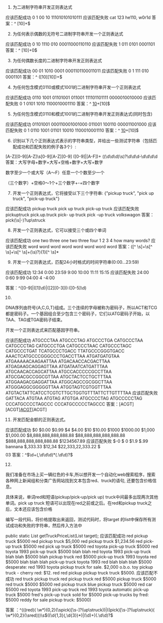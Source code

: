 1. 为二进制字符串开发正则表达式

应该匹配成功
0
1
00
10
111010101010111
应该匹配失败
cat
123
he110, w0r1d
答案：^ [10]+$

2. 为任何表示偶数的无符号二进制字符串开发一个正则表达式

应该匹配成功
0
10
1110
010
00011000110110
应该匹配失败
1
011
0101
0001101
答案：^ [10]+0$

3. 为任何偶数长度的二进制字符串开发正则表达式

应该匹配成功
00
01
1010
0001
0001101100011011
应该匹配失败
0
1
111
010
0001101
答案：^ ([10][10])+$

4. 为任何包含模式0110或模式1001的二进制字符串开发一个正则表达式

应该匹配成功
0110
1001
01101001
011001
111101101111
0000010010000
应该匹配失败
0
1
0101
1010
1100010001110
答案：^ [10]((0110)|(1001))+[10]$

5. 为任何包含模式0110和模式1001的二进制字符串开发正则表达式(同时包含)

应该匹配成功
01101001
000110001001000
011001
100110
000011001000
应该匹配失败
0
1
0110
1001
01101
10010
1100010001110
答案：^ [10]((0110|1001)(1001|0110))+[10]$

6. 识别以下几个正则表达式表示的字符串类型，并给出一些测试字符串（包括匹配成功和匹配失败的例子各3个）:

[A-Z][0-9][A-Z]\s[0-9][A-Z][0-9]
([0-9]|[A-F])+
(\(\d\d\d\)\s)?\d\d\d-\d\d\d\d
答案：大写字母+数字+大写+空格+数字+大写+数字

数字至少一个或大写（A～F）任意一个个数至少一个

（三个数字）+空格0～1个+三个数字+-+四个数字

7. 开发一个正则表达式，它将接受以下三个字符串: {"pickup truck", "pick up truck", "pick-up truck"}

应该匹配成功
pickup truck
pick up truck
pick-up truck
应该匹配失败
pickuptruck
pick.up.truck
pick- up truck
pick -up truck
volkswagon
答案：pick(\s|-)?up\struck

8. 开发一个正则表达式，它可以接受三个或四个单词

应该匹配成功
one two three
one two three four
1 2 3 4
how many words?
应该匹配失败
word
word word
word word word word word
答案：([^ \s]+\s[^ \s]+\s[^ \s]+(\s)?){1}[^ \s]*

9. 开发一个正则表达式，匹配24小时格式的时间字符串(0:00…23:59)

应该匹配成功 12:34 0:00 23:59 9:00 10:00 11:11 15:15 应该匹配失败 24:00 0:60 9:99 04:00 4 -4:00

答案：^([0-9]|([1]\d)|([2][0-3])):([0-5]\d)

10.

DNA序列由符号{A,C,G,T}组成。三个连续的字母被称为密码子，所以ACT和TCG都是密码子。一个基因组合至少包含三个密码子，它们以ATG密码子开始，以TAA、TAG或TGA密码子结束。

开发一个正则表达式来匹配基因字符串。

应该匹配成功
ATGCCCTAA
ATGCCCTAG
ATGCCCTGA
CATGCCCTAA
CATGCCCTAG
CATGCCCTGA
CATGCCCTAAC
CATGCCCTAGC
CATGCCCTGAT
TCATGCCCTGACC
TTATGCCCGGGTGACC
AAACTCATGCCCGGGCCCTGACCTTAA
ATGATGATGTAA
ATGAAAAACAAGAATTAA
ATGACAACCACGACTTAA
ATGAGAAGCAGGAGTTAA
ATGATAATCATGATTTAA
ATGCAACACCAGCATTAA
ATGCCACCCCCGCCTTAA
ATGCGACGCCGGCGTTAA
ATGCTACTCCTGCTTTAA
ATGGAAGACGAGGATTAA
ATGGCAGCCGCGGCTTAA
ATGGGAGGCGGGGGTTAA
ATGGTAGTCGTGGTTTAA
ATGTACTATTCATCCTCGTCTTGCTGGTGTTTATTCTTGTTTTAA
应该匹配失败
GATTACA
ATGTAA
ATGTAG
ATGTGA
ATGCCCCTAG
ATGCCCCCTAG
CCCATGCCCCTAGCCC
CCCATGCCCCCTAGCCC
答案：[ACGT][ACGT][ACGT]((ATG)(([ACGT][ACGT][ACGT]){3,})((TAA)|(TAG)|(TGA)))[ACGT]

11. 开发匹配金额的正则表达式。

应该匹配成功
$0
$0.00
$0.99
$4
$4.00
$10
$10.00
$1000
$1000.00
$1,000
$1,000.00
$8,888,888,888,888.88
$88,888,888,888,888.88
$888,888,888,888,888.88
$1234567.89
应该匹配失败
$-0
$ 0
$1.9
$.99
bannana
$,333.33
$12,34
$22,333,22,333.22
$$$
$$$0
3$
答案：^$\d+(,\d\d\d)*(.\d\d)?$

12.

我们准备在市场上买一辆红色的卡车,所以想开发一个自动化web搜索程序，搜索各种网上新闻组和分类广告网站找到文本包含red、truck的语句, 还要包含价格信息。

具体来说，单词red和短语(pickup/pick-up/pick up) truck中间最多出现两次其他单词。pick up truck 短语可以出现在red之前或之后。在red和pickup truck之后，文本还应该包含价格

编写一段代码，将价格提取出来返回，测试代码时，将target 的list中保存所有测试成功和失败的字符串，然后传入方法中

public static List<Integer> getTruckPriceList(List<String> target);
应该匹配成功
red pickup truck $5000
red pickup truck $5,000
red pickup truck $1,234.56
red pick-up truck $5000
red pick up truck $5000
red toyota pick-up truck $5000
red toyota 1993 pick-up truck $5000
blah blah red toyota 1993 pick-up truck blah blah $5000 blah
pickup truck red $5000
pick-up truck 1993 toyota red $5000
blah blah blah pick-up truck toyota 1993 red blah blah blah $5000
desperate: red 1993 toyota pickup truck for sale. $2,000 o.b.o.
toy pickup truck - cherry red: $12.
red red pickup pickup truck truck $5000.
应该匹配不成功
red
truck
pickup truck
red pickup truck
red $5000
pickup truck $5000
red truck $5000
$5000 red pickup truck
blue pickup truck $5000
red car $5000
red toyota 1993 pick-up truck
red 1993 toyota automatic pick-up truck $5000
fred's pick-up truck sold for $5000
pick-up trucks by fred: $5000
reddy for sale pickup truck: $5000)

答案 ：^(((red)( \w*){0,2}(\spick)[\s-]?(up\struck))|((pick)[\s-]?(up\struck)( \w*){0,2}(\sred)))\s$((\d{1,3}(,\d{3})*)|(\d)+)(.\d\d)?$